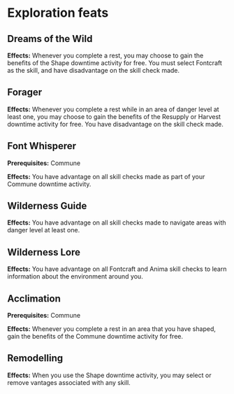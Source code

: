 # Exploration feats

## Dreams of the Wild

**Effects:** Whenever you complete a rest, you may choose to gain the benefits of the Shape downtime activity for free. You must select Fontcraft as the skill, and have disadvantage on the skill check made.

## Forager

**Effects:** Whenever you complete a rest while in an area of danger level at least one, you may choose to gain the benefits of the Resupply or Harvest downtime activity for free. You have disadvantage on the skill check made.

## Font Whisperer

**Prerequisites:** Commune

**Effects:** You have advantage on all skill checks made as part of your Commune downtime activity.

## Wilderness Guide

**Effects:** You have advantage on all skill checks made to navigate areas with danger level at least one.

## Wilderness Lore

**Effects:** You have advantage on all Fontcraft and Anima skill checks to learn information about the environment around you.

## Acclimation

**Prerequisites:** Commune

**Effects:** Whenever you complete a rest in an area that you have shaped, gain the benefits of the Commune downtime activity for free.

## Remodelling

**Effects:** When you use the Shape downtime activity, you may select or remove vantages associated with any skill.
